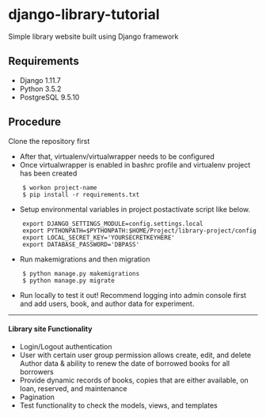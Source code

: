 # django-library-tutorial
Simple library website built using Django framework


<!-- #### Screenshots -->

<!-- ![command_open](https://github.com/choia) -->

<!-- ![command_open](https://github.com/choia) -->

<!-- ![command_open](https://github.com/choia) -->

## Requirements

- Django 1.11.7
- Python 3.5.2
- PostgreSQL 9.5.10


## Procedure

Clone the repository first

- After that, virtualenv/virtualwrapper needs to be configured
- Once virtualwrapper is enabled in bashrc profile and virtualenv project has been created
```
    $ workon project-name 
    $ pip install -r requirements.txt
```

- Setup environmental variables in project postactivate script like below.
```
	export DJANGO_SETTINGS_MODULE=config.settings.local
	export PYTHONPATH=$PYTHONPATH:$HOME/Project/library-project/config
	export LOCAL_SECRET_KEY='YOURSECRETKEYHERE'
	export DATABASE_PASSWORD='DBPASS'
```

- Run makemigrations and then migration

```
	$ python manage.py makemigrations
    $ python manage.py migrate
```

- Run locally to test it out! Recommend logging into admin console first and add users, book, and author data for experiment.
<hr>

#### Library site Functionality

- Login/Logout authentication
- User with certain user group permission allows create, edit, and delete Author data & ability to renew the date of borrowed books for all borrowers
- Provide dynamic records of books, copies that are either available, on loan, reserved, and maintenance
- Pagination
- Test functionality to check the models, views, and templates

